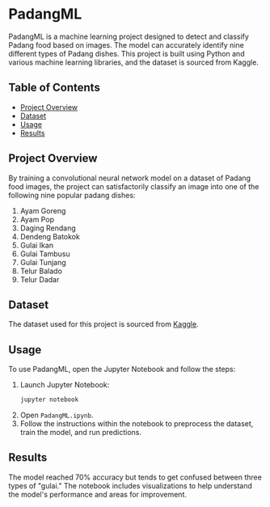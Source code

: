 # PadangML

PadangML is a machine learning project designed to detect and classify Padang food based on images. The model can accurately identify nine different types of Padang dishes. This project is built using Python and various machine learning libraries, and the dataset is sourced from Kaggle.

## Table of Contents

- [Project Overview](#project-overview)
- [Dataset](#dataset)
- [Usage](#usage)
- [Results](#results)

## Project Overview

By training a convolutional neural network model on a dataset of Padang food images, the project can satisfactorily classify an image into one of the following nine popular padang dishes:

1. Ayam Goreng
2. Ayam Pop
3. Daging Rendang
4. Dendeng Batokok
5. Gulai Ikan
6. Gulai Tambusu
7. Gulai Tunjang
8. Telur Balado
9. Telur Dadar

## Dataset

The dataset used for this project is sourced from [Kaggle](https://www.kaggle.com/datasets/faldoae/padangfood/data).

## Usage

To use PadangML, open the Jupyter Notebook and follow the steps:

1. Launch Jupyter Notebook:
    ```bash
    jupyter notebook
    ```
2. Open `PadangML.ipynb`.
3. Follow the instructions within the notebook to preprocess the dataset, train the model, and run predictions.

## Results

The model reached 70% accuracy but tends to get confused between three types of "gulai." The notebook includes visualizations to help understand the model's performance and areas for improvement.
